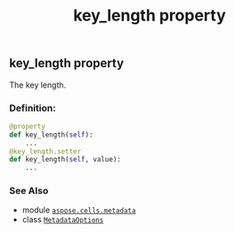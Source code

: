 ﻿---
title: key_length property
second_title: Aspose.Cells for Python via .NET API References
description: 
type: docs
weight: 30
url: /aspose.cells.metadata/metadataoptions/key_length/
is_root: false
---

## key_length property


The key length.
### Definition:
```python
@property
def key_length(self):
    ...
@key_length.setter
def key_length(self, value):
    ...
```

### See Also
* module [`aspose.cells.metadata`](../../)
* class [`MetadataOptions`](/cells/python-net/aspose.cells.metadata/metadataoptions)
